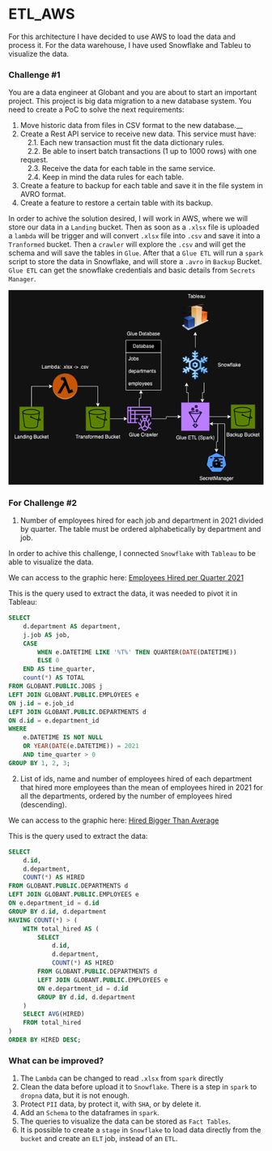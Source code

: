 # ETL_AWS
For this architecture I have decided to use AWS to load the data and process it.
For the data warehouse, I have used Snowflake and Tableu to visualize the data.

### Challenge #1
You are a data engineer at Globant and you are about to start an important project. This project
is big data migration to a new database system. You need to create a PoC to solve the next
requirements:
1. Move historic data from files in CSV format to the new database.__
2. Create a Rest API service to receive new data. This service must have:<br>
&emsp;2.1. Each new transaction must fit the data dictionary rules.<br>
&emsp;2.2. Be able to insert batch transactions (1 up to 1000 rows) with one request.<br>
&emsp;2.3. Receive the data for each table in the same service.<br>
&emsp;2.4. Keep in mind the data rules for each table.
3. Create a feature to backup for each table and save it in the file system in AVRO format.
4. Create a feature to restore a certain table with its backup.

In order to achive the solution desired, I will work in AWS, where we will store our data in a `Landing` bucket. Then as soon as a `.xlsx` file is uploaded a `lambda` will be trigger and will convert `.xlsx` file into `.csv` and save it into a `Tranformed` bucket.
Then a `crawler` will explore the `.csv` and will get the schema and will save the tables in `Glue`.
After that a `Glue ETL` will run a `spark` script to store the data in Snowflake, and will store a `.avro` in `Backup` Bucket.
`Glue ETL` can get the snowflake credentials and basic details from `Secrets Manager`.

![Diagram](Images/Globant_ETL.png)

### For Challenge #2
1. Number of employees hired for each job and department in 2021 divided by quarter. The table must be ordered alphabetically by department and job.

In order to achive this challenge, I connected `Snowflake` with `Tableau` to be able to visualize the data.

We can access to the graphic here: [Employees Hired per Quarter 2021](https://us-west-2b.online.tableau.com/#/site/globant/views/Globant/Sheet1?:iid=1 "Employees Hired per Quarter 2021")

This is the query used to extract the data, it was needed to pivot it in Tableau:
```sql
SELECT 
    d.department AS department, 
    j.job AS job,
    CASE 
        WHEN e.DATETIME LIKE '%T%' THEN QUARTER(DATE(DATETIME))
        ELSE 0
    END AS time_quarter,
    count(*) AS TOTAL
FROM GLOBANT.PUBLIC.JOBS j
LEFT JOIN GLOBANT.PUBLIC.EMPLOYEES e
ON j.id = e.job_id
LEFT JOIN GLOBANT.PUBLIC.DEPARTMENTS d
ON d.id = e.department_id
WHERE 
    e.DATETIME IS NOT NULL
    OR YEAR(DATE(e.DATETIME)) = 2021
    AND time_quarter > 0
GROUP BY 1, 2, 3;
```

2. List of ids, name and number of employees hired of each department that hired more employees than the mean of employees hired in 2021 for all the departments, ordered by the number of employees hired (descending).

We can access to the graphic here: [Hired Bigger Than Average](https://us-west-2b.online.tableau.com/#/site/globant/views/Globant/Sheet2?:iid=2 "Hired Bigger Than Average")

This is the query used to extract the data:

```sql
SELECT
    d.id,
    d.department,
    COUNT(*) AS HIRED
FROM GLOBANT.PUBLIC.DEPARTMENTS d
LEFT JOIN GLOBANT.PUBLIC.EMPLOYEES e
ON e.department_id = d.id
GROUP BY d.id, d.department
HAVING COUNT(*) > (
    WITH total_hired AS (
        SELECT
            d.id,
            d.department,
            COUNT(*) AS HIRED
        FROM GLOBANT.PUBLIC.DEPARTMENTS d
        LEFT JOIN GLOBANT.PUBLIC.EMPLOYEES e
        ON e.department_id = d.id
        GROUP BY d.id, d.department
    )
    SELECT AVG(HIRED)
    FROM total_hired
)
ORDER BY HIRED DESC;
```

### What can be improved?
1. The `Lambda` can be changed to read `.xlsx` from `spark` directly
2. Clean the data before upload it to `Snowflake`. There is a step in `spark` to `dropna` data, but it is not enough.
3. Protect `PII` data, by protect it, with `SHA`, or by delete it.
4. Add an `Schema` to the dataframes in `spark`.
5. The queries to visualize the data can be stored as `Fact Tables`.
6. It is possible to create a `stage` in `Snowflake` to load data directly from the `bucket` and create an `ELT` job, instead of an `ETL`.